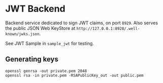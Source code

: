 # JWT Backend

Backend service dedicated to sign JWT claims, on port `8929`.
Also serves the public JSON Web KeyStore at `http://127.0.0.1:8928/.well-known/jwks.json`.

See JWT Sample in `sample_jwt` for testing.

## Generating keys

```
openssl genrsa -out private.pem 2048
openssl rsa -in private.pem -RSAPublicKey_out -out public.pem
```
